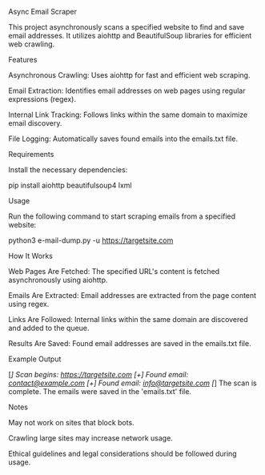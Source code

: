 Async Email Scraper

This project asynchronously scans a specified website to find and save email addresses. It utilizes aiohttp and BeautifulSoup libraries for efficient web crawling.

Features

Asynchronous Crawling: Uses aiohttp for fast and efficient web scraping.

Email Extraction: Identifies email addresses on web pages using regular expressions (regex).

Internal Link Tracking: Follows links within the same domain to maximize email discovery.

File Logging: Automatically saves found emails into the emails.txt file.

Requirements

Install the necessary dependencies:

pip install aiohttp beautifulsoup4 lxml

Usage

Run the following command to start scraping emails from a specified website:

python3 e-mail-dump.py -u https://targetsite.com

How It Works

Web Pages Are Fetched: The specified URL's content is fetched asynchronously using aiohttp.

Emails Are Extracted: Email addresses are extracted from the page content using regex.

Links Are Followed: Internal links within the same domain are discovered and added to the queue.

Results Are Saved: Found email addresses are saved in the emails.txt file.

Example Output

[*] Scan begins: https://targetsite.com
[+] Found email: contact@example.com
[+] Found email: info@targetsite.com
[*] The scan is complete. The emails were saved in the 'emails.txt' file.

Notes

May not work on sites that block bots.

Crawling large sites may increase network usage.

Ethical guidelines and legal considerations should be followed during usage.
